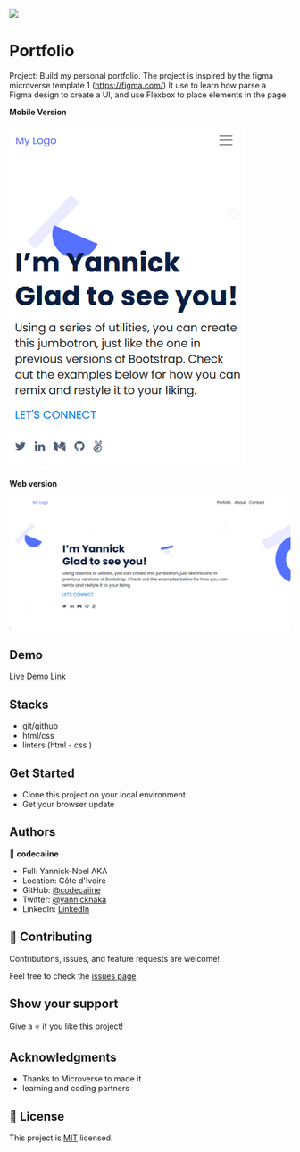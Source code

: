 ![](https://img.shields.io/badge/Microverse-blueviolet)

# Portfolio 

Project: Build my personal portfolio.
The project is inspired by the figma microverse template 1 (https://figma.com/)
It use to learn how parse a Figma design to create a UI, and use Flexbox to place elements in the page.


**Mobile Version**

![screenshot](./portfolio-mobile.PNG)

 **Web version**

![screenshot](./portfolio-web.PNG)
 

## Demo 

[Live Demo Link](https://portfoliocodecaiine.github.io/)
 
## Stacks

- git/github
- html/css
- linters (html - css )

## Get Started

- Clone this project on your local environment 
- Get your browser update 



## Authors

👤 **codecaiine**

- Full: Yannick-Noel AKA
- Location: Côte d'Ivoire
- GitHub: [@codecaiine](https://github.com/codecaiine)
- Twitter: [@yannicknaka](https://twitter.com/yannicknaka)
- LinkedIn: [LinkedIn](https://www.linkedin.com/in/yannick-no%C3%ABl-aka/)


## 🤝 Contributing

Contributions, issues, and feature requests are welcome!

Feel free to check the [issues page](../../issues/).

## Show your support

Give a ⭐️ if you like this project!

## Acknowledgments

- Thanks to Microverse to made it
- learning and coding partners

## 📝 License

This project is [MIT](./MIT.md) licensed.

